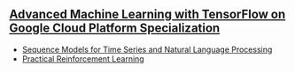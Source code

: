## [Advanced Machine Learning with TensorFlow on Google Cloud Platform Specialization](https://www.coursera.org/specializations/advanced-machine-learning-tensorflow-gcp)
- [Sequence Models for Time Series and Natural Language Processing](https://www.coursera.org/learn/sequence-models-tensorflow-gcp)
- [Practical Reinforcement Learning](https://www.coursera.org/learn/practical-rl)
